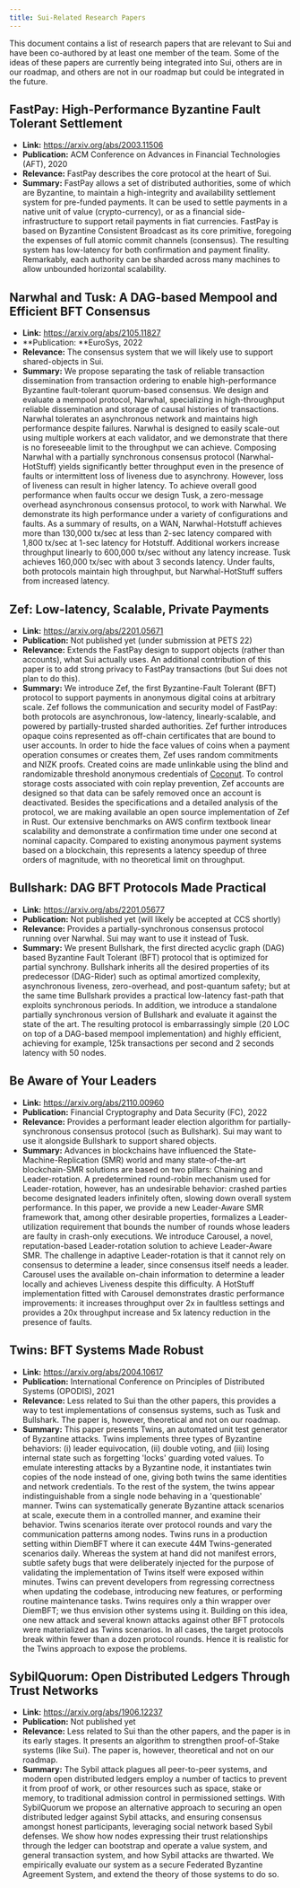 ```yaml
---
title: Sui-Related Research Papers
---
```


This document contains a list of research papers that are relevant to Sui and have been co-authored by at least one member of the team.
Some of the ideas of these papers are currently being integrated into Sui, others are in our roadmap, and others are not in our roadmap
but could be integrated in the future. 

## FastPay: High-Performance Byzantine Fault Tolerant Settlement 

* **Link:** https://arxiv.org/abs/2003.11506
* **Publication:** ACM Conference on Advances in Financial Technologies (AFT), 2020
* **Relevance:** FastPay describes the core protocol at the heart of Sui.
* **Summary:** FastPay allows a set of distributed authorities, some of which are Byzantine, to maintain a high-integrity and availability
  settlement system for pre-funded payments. It can be used to settle payments in a native unit of value (crypto-currency), or as a financial
  side-infrastructure to support retail payments in fiat currencies. FastPay is based on Byzantine Consistent Broadcast as its core primitive,
  foregoing the expenses of full atomic commit channels (consensus). The resulting system has low-latency for both confirmation and payment finality.
  Remarkably, each authority can be sharded across many machines to allow unbounded horizontal scalability. 

## Narwhal and Tusk: A DAG-based Mempool and Efficient BFT Consensus

* **Link:** https://arxiv.org/abs/2105.11827
* **Publication: **EuroSys, 2022
* **Relevance:** The consensus system that we will likely use to support shared-objects in Sui.
* **Summary:** We propose separating the task of reliable transaction dissemination from transaction ordering to enable high-performance Byzantine
  fault-tolerant quorum-based consensus. We design and evaluate a mempool protocol, Narwhal, specializing in high-throughput reliable dissemination
  and storage of causal histories of transactions. Narwhal tolerates an asynchronous network and maintains high performance despite failures. Narwhal
  is designed to easily scale-out using multiple workers at each validator, and we demonstrate that there is no foreseeable limit to the throughput we
  can achieve. Composing Narwhal with a partially synchronous consensus protocol (Narwhal-HotStuff) yields significantly better throughput even in the
  presence of faults or intermittent loss of liveness due to asynchrony. However, loss of liveness can result in higher latency. To achieve overall
  good performance when faults occur we design Tusk, a zero-message overhead asynchronous consensus protocol, to work with Narwhal. We demonstrate its
  high performance under a variety of configurations and faults. As a summary of results, on a WAN, Narwhal-Hotstuff achieves more than 130,000 tx/sec at
  less than 2-sec latency compared with 1,800 tx/sec at 1-sec latency for Hotstuff. Additional workers increase throughput linearly to 600,000 tx/sec
  without any latency increase. Tusk achieves 160,000 tx/sec with about 3 seconds latency. Under faults, both protocols maintain high throughput, but
  Narwhal-HotStuff suffers from increased latency.

## Zef: Low-latency, Scalable, Private Payments 

* **Link:** https://arxiv.org/abs/2201.05671
* **Publication:** Not published yet (under submission at PETS 22)
* **Relevance:** Extends the FastPay design to support objects (rather than accounts), what Sui actually uses. An additional contribution of this paper is
  to add strong privacy to FastPay transactions (but Sui does not plan to do this).
* **Summary:** We introduce Zef, the first Byzantine-Fault Tolerant (BFT) protocol to support payments in anonymous digital coins at arbitrary scale. Zef
  follows the communication and security model of FastPay: both protocols are asynchronous, low-latency, linearly-scalable, and powered by partially-trusted
  sharded authorities. Zef further introduces opaque coins represented as off-chain certificates that are bound to user accounts. In order to hide the face
  values of coins when a payment operation consumes or creates them, Zef uses random commitments and NIZK proofs. Created coins are made unlinkable using the
  blind and randomizable threshold anonymous credentials of [Coconut](https://arxiv.org/pdf/1802.07344.pdf). To control storage costs associated with coin
  replay prevention, Zef accounts are designed so that data can be safely removed once an account is deactivated. Besides the specifications and a detailed
  analysis of the protocol, we are making available an open source implementation of Zef in Rust. Our extensive benchmarks on AWS confirm textbook linear
  scalability and demonstrate a confirmation time under one second at nominal capacity. Compared to existing anonymous payment systems based on a blockchain,
  this represents a latency speedup of three orders of magnitude, with no theoretical limit on throughput.

##  Bullshark: DAG BFT Protocols Made Practical 

* **Link:** https://arxiv.org/abs/2201.05677
* **Publication:** Not published yet (will likely be accepted at CCS shortly)
* **Relevance:** Provides a partially-synchronous consensus protocol running over Narwhal. Sui may want to use it instead of Tusk.
* **Summary:** We present Bullshark, the first directed acyclic graph (DAG) based Byzantine Fault Tolerant (BFT) protocol that is optimized for partial synchrony.
  Bullshark inherits all the desired properties of its predecessor (DAG-Rider) such as optimal amortized complexity, asynchronous liveness, zero-overhead,
  and post-quantum safety; but at the same time Bullshark provides a practical low-latency fast-path that exploits synchronous periods. In addition, we introduce
  a standalone partially synchronous version of Bullshark and evaluate it against the state of the art. The resulting protocol is embarrassingly simple (20 LOC
  on top of a DAG-based mempool implementation) and highly efficient, achieving for example, 125k transactions per second and 2 seconds latency with 50 nodes.

## Be Aware of Your Leaders 

* **Link:** https://arxiv.org/abs/2110.00960
* **Publication:** Financial Cryptography and Data Security (FC), 2022
* **Relevance:** Provides a performant leader election algorithm for partially-synchronous consensus protocol (such as Bullshark). Sui may want to use it
  alongside Bullshark to support shared objects.
* **Summary:** Advances in blockchains have influenced the State-Machine-Replication (SMR) world and many state-of-the-art blockchain-SMR solutions are
  based on two pillars: Chaining and Leader-rotation. A predetermined round-robin mechanism used for Leader-rotation, however, has an undesirable behavior:
  crashed parties become designated leaders infinitely often, slowing down overall system performance. In this paper, we provide a new Leader-Aware SMR
  framework that, among other desirable properties, formalizes a Leader-utilization requirement that bounds the number of rounds whose leaders are faulty
  in crash-only executions. We introduce Carousel, a novel, reputation-based Leader-rotation solution to achieve Leader-Aware SMR. The challenge in adaptive
  Leader-rotation is that it cannot rely on consensus to determine a leader, since consensus itself needs a leader. Carousel uses the available on-chain
  information to determine a leader locally and achieves Liveness despite this difficulty. A HotStuff implementation fitted with Carousel demonstrates
  drastic performance improvements: it increases throughput over 2x in faultless settings and provides a 20x throughput increase and 5x latency reduction
  in the presence of faults.

## Twins: BFT Systems Made Robust

* **Link:** https://arxiv.org/abs/2004.10617
* **Publication:** International Conference on Principles of Distributed Systems (OPODIS), 2021
* **Relevance:** Less related to Sui than the other papers, this provides a way to test implementations of consensus systems, such as Tusk and Bullshark.
  The paper is, however, theoretical and not on our roadmap.
* **Summary:** This paper presents Twins, an automated unit test generator of Byzantine attacks. Twins implements three types of Byzantine behaviors: (i)
  leader equivocation, (ii) double voting, and (iii) losing internal state such as forgetting 'locks' guarding voted values. To emulate interesting attacks
  by a Byzantine node, it instantiates twin copies of the node instead of one, giving both twins the same identities and network credentials. To the rest of
  the system, the twins appear indistinguishable from a single node behaving in a 'questionable' manner. Twins can systematically generate Byzantine attack
  scenarios at scale, execute them in a controlled manner, and examine their behavior. Twins scenarios iterate over protocol rounds and vary the communication
  patterns among nodes. Twins runs in a production setting within DiemBFT where it can execute 44M Twins-generated scenarios daily. Whereas the system at hand
  did not manifest errors, subtle safety bugs that were deliberately injected for the purpose of validating the implementation of Twins itself were exposed
  within minutes. Twins can prevent developers from regressing correctness when updating the codebase, introducing new features, or performing routine
  maintenance tasks. Twins requires only a thin wrapper over DiemBFT; we thus envision other systems using it. Building on this idea, one new attack and
  several known attacks against other BFT protocols were materialized as Twins scenarios. In all cases, the target protocols break within fewer than a dozen
  protocol rounds. Hence it is realistic for the Twins approach to expose the problems.

## SybilQuorum: Open Distributed Ledgers Through Trust Networks 

* **Link:** https://arxiv.org/abs/1906.12237
* **Publication:** Not published yet
* **Relevance:** Less related to Sui than the other papers, and the paper is in its early stages. It presents an algorithm to strengthen proof-of-Stake
systems (like Sui). The paper is, however, theoretical and not on our roadmap.
* **Summary:** The Sybil attack plagues all peer-to-peer systems, and modern open distributed ledgers employ a number of tactics to prevent it from proof
of work, or other resources such as space, stake or memory, to traditional admission control in permissioned settings. With SybilQuorum we propose an
alternative approach to securing an open distributed ledger against Sybil attacks, and ensuring consensus amongst honest participants, leveraging social
network based Sybil defenses. We show how nodes expressing their trust relationships through the ledger can bootstrap and operate a value system, and
general transaction system, and how Sybil attacks are thwarted. We empirically evaluate our system as a secure Federated Byzantine Agreement System, and
extend the theory of those systems to do so.
